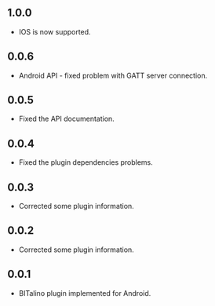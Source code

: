 ## 1.0.0

* IOS is now supported.

## 0.0.6

* Android API - fixed problem with GATT server connection.

## 0.0.5

* Fixed the API documentation.

## 0.0.4

* Fixed the plugin dependencies problems.

## 0.0.3

* Corrected some plugin information.

## 0.0.2

* Corrected some plugin information.

## 0.0.1

* BITalino plugin implemented for Android.
